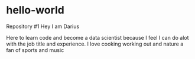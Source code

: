 # hello-world
Repository #1
Hey I am Darius

Here to learn code and become a data scientist because I feel I can do alot with the job title and experience.
I love cooking working out and nature
a fan of sports and music
